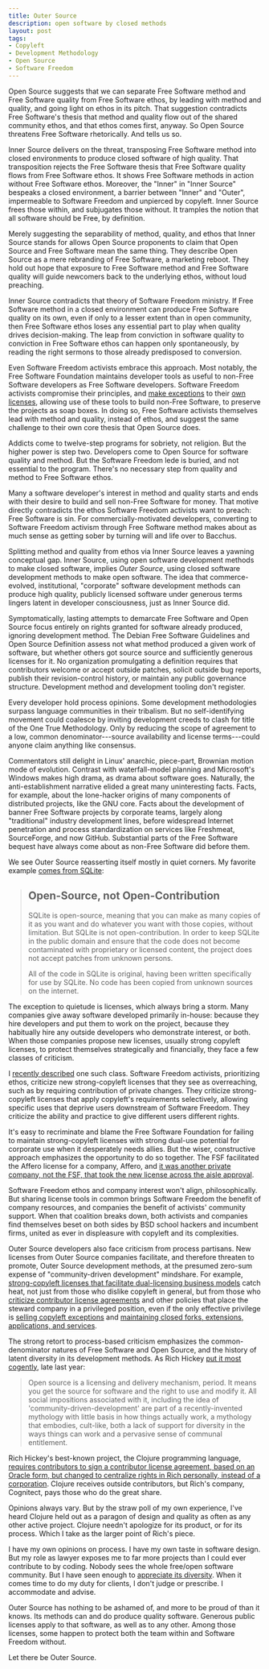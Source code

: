 ```yaml
---
title: Outer Source
description: open software by closed methods
layout: post
tags:
- Copyleft
- Development Methodology
- Open Source
- Software Freedom
---
```


Open Source suggests that we can separate Free Software method and Free Software quality from Free Software ethos, by leading with method and quality, and going light on ethos in its pitch.  That suggestion contradicts Free Software's thesis that method and quality flow out of the shared community ethos, and that ethos comes first, anyway.  So Open Source threatens Free Software rhetorically.  And tells us so.

Inner Source delivers on the threat, transposing Free Software method into closed environments to produce closed software of high quality.  That transposition rejects the Free Software thesis that Free Software quality flows from Free Software ethos.  It shows Free Software methods in action without Free Software ethos.  Moreover, the "Inner" in "Inner Source" bespeaks a closed environment, a barrier between "Inner" and "Outer", impermeable to Software Freedom and unpierced by copyleft.  Inner Source frees those within, and subjugates those without.  It tramples the notion that all software should be Free, by definition.

Merely suggesting the separability of method, quality, and ethos that Inner Source stands for allows Open Source proponents to claim that Open Source and Free Software mean the same thing.  They describe Open Source as a mere rebranding of Free Software, a marketing reboot.  They hold out hope that exposure to Free Software method and Free Software quality will guide newcomers back to the underlying ethos, without loud preaching.

Inner Source contradicts that theory of Software Freedom ministry.  If Free Software method in a closed environment can produce Free Software quality on its own, even if only to a lesser extent than in open community, then Free Software ethos loses any essential part to play when quality drives decision-making.  The leap from conviction in software quality to conviction in Free Software ethos can happen only spontaneously, by reading the right sermons to those already predisposed to conversion.

Even Software Freedom activists embrace this approach.  Most notably, the Free Software Foundation maintains developer tools as useful to non-Free Software developers as Free Software developers.  Software Freedom activists compromise their principles, and [make exceptions](https://www.gnu.org/software/classpath/license.html) to their [own licenses](https://www.gnu.org/licenses/gcc-exception-3.1-faq.en.html), allowing use of these tools to build non-Free Software, to preserve the projects as soap boxes.  In doing so, Free Software activists themselves lead with method and quality, instead of ethos, and suggest the same challenge to their own core thesis that Open Source does.

Addicts come to twelve-step programs for sobriety, not religion.  But the higher power is step two.  Developers come to Open Source for software quality and method.  But the Software Freedom lede is buried, and not essential to the program.  There's no necessary step from quality and method to Free Software ethos.

Many a software developer's interest in method and quality starts and ends with their desire to build and sell non-Free Software for money.  That motive directly contradicts the ethos Software Freedom activists want to preach: Free Software is sin.  For commercially-motivated developers, converting to Software Freedom activism through Free Software method makes about as much sense as getting sober by turning will and life over to Bacchus.

Splitting method and quality from ethos via Inner Source leaves a yawning conceptual gap.  Inner Source, using open software development methods to make closed software, implies _Outer Source_, using closed software development methods to make open software.  The idea that commerce-evolved, institutional, "corporate" software development methods can produce high quality, publicly licensed software under generous terms lingers latent in developer consciousness, just as Inner Source did.

Symptomatically, lasting attempts to demarcate Free Software and Open Source focus entirely on rights granted for software already produced, ignoring development method.  The Debian Free Software Guidelines and Open Source Definition assess not what method produced a given work of software, but whether others got source source and sufficiently generous licenses for it.  No organization promulgating a definition requires that contributors welcome or accept outside patches, solicit outside bug reports, publish their revision-control history, or maintain any public governance structure.  Development method and development tooling don't register.

Every developer hold process opinions.  Some development methodologies surpass language communities in their tribalism.  But no self-identifying movement could coalesce by inviting development creeds to clash for title of the One True Methodology.  Only by reducing the scope of agreement to a low, common denominator---source availability and license terms---could anyone claim anything like consensus.

Commentators still delight in Linux' anarchic, piece-part, Brownian motion mode of evolution.  Contrast with waterfall-model planning and Microsoft's Windows makes high drama, as drama about software goes.  Naturally, the anti-establishment narrative elided a great many uninteresting facts.  Facts, for example, about the lone-hacker origins of many components of distributed projects, like the GNU core.  Facts about the development of banner Free Software projects by corporate teams, largely along "traditional" industry development lines, before widespread Internet penetration and process standardization on services like Freshmeat, SourceForge, and now GitHub.  Substantial parts of the Free Software bequest have always come about as non-Free Software did before them.

We see Outer Source reasserting itself mostly in quiet corners.  My favorite example [comes from SQLite](https://www.sqlite.org/copyright.html#notopencontrib):

> ## Open-Source, not Open-Contribution
>
> SQLite is open-source, meaning that you can make as many copies of it as you want and do whatever you want with those copies, without limitation.  But SQLite is not open-contribution.  In order to keep SQLite in the public domain and ensure that the code does not become contaminated with proprietary or licensed content, the project does not accept patches from unknown persons.
>
> All of the code in SQLite is original, having been written specifically for use by SQLite.  No code has been copied from unknown sources on the internet.

The exception to quietude is licenses, which always bring a storm.  Many companies give away software developed primarily in-house: because they hire developers and put them to work on the project, because they habitually hire any outside developers who demonstrate interest, or both.  When those companies propose new licenses, usually strong copyleft licenses, to protect themselves strategically and financially, they face a few classes of criticism.

I [recently described](https://writing.kemitchell.com/2018/11/04/Copyleft-Bust-Up.html) one such class.  Software Freedom activists, prioritizing ethos, criticize new strong-copyleft licenses that they see as overreaching, such as by requiring contribution of private changes.  They criticize strong-copyleft licenses that apply copyleft's requirements selectively, allowing specific uses that deprive users downstream of Software Freedom.  They criticize the ability and practice to give different users different rights.

It's easy to recriminate and blame the Free Software Foundation for failing to maintain strong-copyleft licenses with strong dual-use potential for corporate use when it desperately needs allies.  But the wiser, constructive approach emphasizes the opportunity to do so together.  The FSF facilitated the Affero license for a company, Affero, and [it was another private company, not the FSF, that took the new license across the aisle approval](http://lists.opensource.org/pipermail/license-review_lists.opensource.org/2008-January/000058.html).

Software Freedom ethos and company interest won't align, philosophically.  But sharing license tools in common brings Software Freedom the benefit of company resources, and companies the benefit of activists' community support.  When that coalition breaks down, both activists and companies find themselves beset on both sides by BSD school hackers and incumbent firms, united as ever in displeasure with copyleft and its complexities.

Outer Source developers also face criticism from process partisans.  New licenses from Outer Source companies facilitate, and therefore threaten to promote, Outer Source development methods, at the presumed zero-sum expense of "community-driven development" mindshare.  For example, [strong-copyleft licenses that facilitate dual-licensing business models](https://github.com/licensezero/parity-public-license) catch heat, not just from those who dislike copyleft in general, but from those who [criticize contributor license agreements](https://writing.kemitchell.com/2018/01/06/CLAs-Are-Not-a-Sham.html) and other policies that place the steward company in a privileged position, even if the only effective privilege is [selling copyleft exceptions](https://www.fsf.org/blogs/rms/selling-exceptions) and [maintaining closed forks, extensions, applications, and services](https://www.mongodb.com/cloud/atlas).

The strong retort to process-based criticism emphasizes the common-denominator natures of Free Software and Open Source, and the history of latent diversity in its development methods.  As Rich Hickey [put it most cogently](https://gist.github.com/richhickey/1563cddea1002958f96e7ba9519972d9), late last year:

> Open source is a licensing and delivery mechanism, period.  It means you get the source for software and the right to use and modify it.  All social impositions associated with it, including the idea of 'community-driven-development' are part of a recently-invented mythology with little basis in how things actually work, a mythology that embodies, cult-like, both a lack of support for diversity in the ways things can work and a pervasive sense of communal entitlement.

Rich Hickey's best-known project, the Clojure programming language, [requires contributors to sign a contributor license agreement, based on an Oracle form, but changed to centralize rights in Rich personally, instead of a corporation](https://clojure.org/community/contributing).  Clojure receives outside contributors, but Rich's company, Cognitect, pays those who do the great share.

Opinions always vary.  But by the straw poll of my own experience, I've heard Clojure held out as a paragon of design and quality as often as any other active project.  Clojure needn't apologize for its product, or for its process.  Which I take as the larger point of Rich's piece.

I have my own opinions on process.  I have my own taste in software design.  But my role as lawyer exposes me to far more projects than I could ever contribute to by coding.  Nobody sees the whole free/open software community.  But I have seen enough to [appreciate its diversity](https://writing.kemitchell.com/2016/05/13/What-Open-Source-Means.html).  When it comes time to do my duty for clients, I don't judge or prescribe.  I accommodate and advise.

Outer Source has nothing to be ashamed of, and more to be proud of than it knows.  Its methods can and do produce quality software.  Generous public licenses apply to that software, as well as to any other.  Among those licenses, some happen to protect both the team within and Software Freedom without.

Let there be Outer Source.
